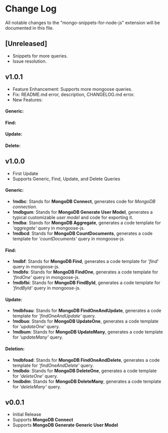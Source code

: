 # Change Log

All notable changes to the "mongo-snippets-for-node-js" extension will be documented in this file.

## [Unreleased]

- Snippets for more queries.
- Issue resolution.

## v1.0.1

- Feature Enhancement: Supports more mongoose queries.
- Fix: README.md error, description, CHANGELOG.md error.
- New Features:

#### Generic:

#### Find:

#### Update:

#### Delete:

## v1.0.0

- First Update
- Supports Generic, Find, Update, and Delete Queries


#### Generic:
- **!mdbc**: Stands for **MongoDB Connect**, generates code for *MongoDB connection*.
- **!mdbgum**: Stands for **MongoDB Generate User Model**, generates a typical customizable *user model* and code for exporting it.
- **!mdba**: Stands for **MongoDB Aggregate**, generates a code template for *'aggregate'* query in mongoose-js.
- **!mdbcd**: Stands for **MongoDB CountDocuments**, generates a code template for *'countDocuments'* query in mongoose-js.

#### Find:
- **!mdbf**: Stands for **MongoDB Find**, generates a code template for *'find*' query in mongoose-js.
- **!mdbfo**: Stands for **MongoDB FindOne**, generates a code template for *'findOne'* query in mongoose-js.
- **!mdbfbi**: Stands for **MongoDB FindById**, generates a code template for *'findById'* query in mongoose-js.

#### Update: 
- **!mdbfoau**: Stands for **MongoDB FindOneAndUpdate**, generates a code template for *'findOneAndUpdate'* query.
- **!mdbuo**: Stands for **MongoDB UpdateOne**, generates a code template for *'updateOne'* query.
- **!mdbum**: Stands for **MongoDB UpdateMany**, generates a code template for *'updateMany'* query.

#### Deletion:
- **!mdbfoad**: Stands for **MongoDB FindOneAndDelete**, generates a code template for *'findOneAndDelete'* query.
- **!mdbdo**: Stands for **MongoDB DeleteOne**, generates a code template for *'deleteOne'* query.
- **!mdbdm**: Stands for **MongoDB DeleteMany**, generates a code template for *'deleteMany'* query.

## v0.0.1

- Initial Release
- Supports **MongoDB Connect**
- Supports **MongoDB Generate Generic User Model**